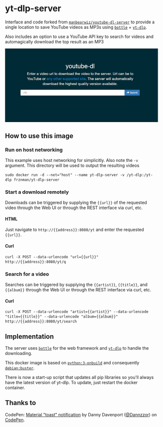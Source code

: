 yt-dlp-server
=================

Interface and code forked from [`manbearwiz/youtube-dl-server`](https://github.com/manbearwiz/youtube-dl-server) to provide a single location to save YouTube videos as MP3s using [`bottle`](https://github.com/bottlepy/bottle) + [`yt-dlp`](https://github.com/yt-dlp/yt-dlp).

Also includes an option to use a YouTube API key to search for videos and automagically download the top result as an MP3

![screenshot][1]

How to use this image
---------------------

### Run on host networking

This example uses host networking for simplicitly. Also note the `-v` argument. This directory will be used to output the resulting videos

```
sudo docker run -d --net="host" --name yt-dlp-server -v /yt-dlp:/yt-dlp frznman/yt-dlp-server
```

### Start a download remotely

Downloads can be triggered by supplying the `{{url}}` of the requested video through the Web UI or through the REST interface via curl, etc.

#### HTML

Just navigate to `http://{{address}}:8080/yt` and enter the requested `{{url}}`.

#### Curl

```
curl -X POST --data-urlencode "url={{url}}" http://{{address}}:8080/yt/q
```

### Search for a video

Searches can be triggered by supplying the `{{artist}}`, `{{title}}`, and `{{album}}` through the Web UI or through the REST interface via curl, etc.

#### Curl

```
curl -X POST --data-urlencode "artist={{artist}}" --data-urlencode "title={{title}}" --data-urlencode "album={{album}}" http://{{address}}:8080/yt/search
```

Implementation
--------------

The server uses [`bottle`](https://github.com/bottlepy/bottle) for the web framework and [`yt-dlp`](https://github.com/yt-dlp/yt-dlp) to handle the downloading.

This docker image is based on [`python:3-onbuild`](https://registry.hub.docker.com/_/python/) and consequently [`debian:buster`](https://registry.hub.docker.com/u/library/debian/).

There is now a start-up script that updates all pip libraries so you'll always have the latest version of yt-dlp. To update, just restart the docker container.

Thanks to
----------
CodePen: [Material "toast" notification](http://codepen.io/Dannzzor/pen/YXxaLE/) by Danny Davenport ([@Dannzzor](http://codepen.io/Dannzzor)) on [CodePen](http://codepen.io).



[1]: https://raw.githubusercontent.com/frznman/yt-dlp-server/master/yt-dlp-server.png
